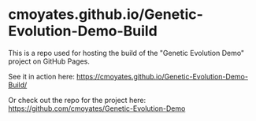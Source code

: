 # cmoyates.github.io/Genetic-Evolution-Demo-Build

This is a repo used for hosting the build of the "Genetic Evolution Demo" project on GitHub Pages.

See it in action here: https://cmoyates.github.io/Genetic-Evolution-Demo-Build/

Or check out the repo for the project here: https://github.com/cmoyates/Genetic-Evolution-Demo
